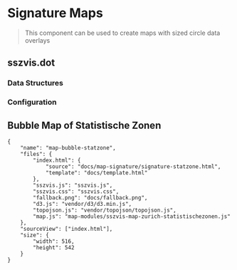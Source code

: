 # Signature Maps

> This component can be used to create maps with sized circle data overlays

## sszvis.dot

### Data Structures 

### Configuration

## Bubble Map of Statistische Zonen

```project
{
    "name": "map-bubble-statzone",
    "files": {
        "index.html": {
            "source": "docs/map-signature/signature-statzone.html",
            "template": "docs/template.html"
        },
        "sszvis.js": "sszvis.js",
        "sszvis.css": "sszvis.css",
        "fallback.png": "docs/fallback.png",
        "d3.js": "vendor/d3/d3.min.js",
        "topojson.js": "vendor/topojson/topojson.js",
        "map.js": "map-modules/sszvis-map-zurich-statistischezonen.js"
    },
    "sourceView": ["index.html"],
    "size": {
        "width": 516,
        "height": 542
    }
}
```
